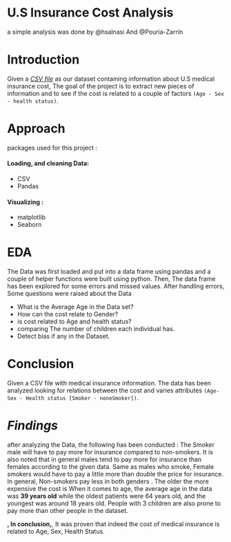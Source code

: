 # U.S Insurance Cost Analysis 
a simple analysis was done by @hsalnasi And @Pouria-Zarrin
# Introduction 
Given a [*CSV file*](insurance.csv) as our dataset containing information about U.S medical insurance cost, The goal of the project is to extract new pieces of information and to see if the cost is related to a couple of factors `(Age - Sex - health status)`.  

# Approach  
packages used for this project :
#### Loading, and cleaning Data:
  - CSV
  - Pandas
#### Visualizing :
- matplotlib
- Seaborn

# EDA 
The Data was first loaded and put into a data frame using pandas and a couple of helper functions were built using python. Then, The data frame has been explored for some errors and missed values.
After handling errors, Some questions were raised about the Data 
- What is the Average Age in the Data set?
- How can the cost relate to Gender?
- is cost related to Age and health status?
- comparing The number of children each individual has.
- Detect bias if any in the Dataset.

# Conclusion 
Given a CSV file with medical insurance information. The data has been analyzed looking for relations between the cost and varies attributes `(Age- Sex - Health status [Smoker - noneSmoker])`. 
# *Findings*
after analyzing the Data, the following has been conducted :
The Smoker male will have to pay more for insurance compared to non-smokers. It is also noted that in general males tend to pay more for insurance than females according to the given data. 
Same as males who smoke, Female smokers would have to pay a little more than double the price for insurance. In general, Non-smokers pay less in both genders . The older the more expensive the cost is 
When it comes to age, the average age in the data was **39 years old** while the oldest patients were 64 years old, and the youngest was around 18 years old. 
People with 3 children are also prone to pay more than other people in the dataset. 

**, In conclusion,**, It was proven that indeed the cost of medical insurance is related to Age, Sex, Health Status. 







